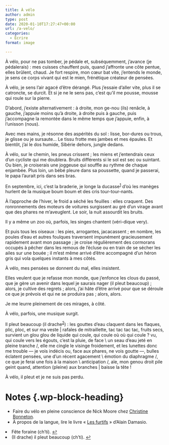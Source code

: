 ```yaml
---
title: À vélo
author: admin
type: post
date: 2020-01-10T17:27:47+00:00
url: /a-velo/
categories:
  - Écrire
format: image

---
```

À vélo, pour ne pas tomber, je pédale et, subséquemment, j’avance (je pédalerais) : mes cuisses chauffent puis, quand j’affronte une côte pentue, elles brûlent, chaud. Je fort respire, mon cœur bat vite, j’entends le monde, je sens ce corps vivant qui est le mien, frénétique créateur de pensées.

À vélo, je sens l’air agacé d’être dérangé. Plus j’essaie d’aller vite, plus il se catroncte, se durcit. Et si je ne le sens pas, c’est qu’il me pousse, mousse qui roule sur la pierre.

D’abord, j’existe alternativement : à droite, mon ge-nou (ils) renâcle, à gauche, j’appuie moins qu’à droite, à droite puis à gauche, puis j’accompagne la remontée dans le même temps que j’appuie, enfin, à l’unisson (nous).

Avec mes mains, je résonne des aspérités du sol : lisse, bor-dures ou trous, je glisse ou je sursaute&#8230; Le tissu frotte mes jambes et mes épaules. Et bientôt, j’ai le dos humide, Sibérie dehors, jungle dedans.

À vélo, sur le chemin, les pneus crissent ; les miens et j’entendrais ceux d’un cycliste qui me doublera. Bruits différents si le sol est sec ou suintant. Ou bien, je croiserais une joggeuse qui souffle au rythme de chaque enjambée. Plus loin, un bébé pleure dans sa poussette, quand je passerai, le papa l’aurait pris dans ses bras.

En septembre, ici, c’est la braderie, je longe la ducasse<sup><a id="ffn1" href="#fn1" class="footnote">1</a></sup> d’où les manèges hurlent de la musique boum boum et des cris tour-tour-nants. 

À l’approche de l’hiver, le froid a séché les feuilles : elles craquent. Des ronronnements des moteurs de voitures surgissent au gré d’un virage avant que des phares ne m’aveuglent. Le soir, la nuit assourdit les bruits.

Il y a même un zoo où, parfois, les singes chantent (véri-dique very).

Et puis tous les oiseaux : les pies, arrogantes, jacacassent ; en nombre, les poules d’eau et autres foulques traversent impunément gracieusement rapidement avant mon passage ; je croise régulièrement des cormorans occupés à pêcher dans les remous de l’écluse ou en train de se sécher les ailes sur une bouée ; il m’est même arrivé d’être accompagné d’un héron gris qui vola quelques instants à mes côtés.

À vélo, mes pensées se donnent du mal, elles insistent.

Elles veulent que je refasse mon monde, que j’enfonce les clous du passé, que je gère un avenir dans lequel je saurais nager (il pleut beaucoup) ; alors, je cultive des regrets ; alors, j’ai hâte d’être arrivé pour que se déroule ce que je prévois et qui ne se produira pas ; alors, alors.

Je me leurre pleinement de ces mirages, à côté.

À vélo, parfois, une musique surgit.

Il pleut beaucoup (il drache<sup><a id="ffn2" class="footnote" href="#fn2">2</a></sup>) : les gouttes d’eau claquent dans les flaques, plic, ploc, et sur ma veste | rafales de mitraillette, tac tac tac tac, fruits secs, survient un glou glou de liquide qui coule, qui coule où où qui coule ? vu, qui coule vers les égouts, c’est la pluie, de face \ un seau d’eau jeté en pleine tranche /, elle me cingle le visinge froidement, et les lunettes donc me trouble — je vois indécis ou, face aux phares, ne vois goutte —, bulles éclatent pensées, une d’un récent agacement \ émotion du diaphragme /, ce que je ferai une fois à la maison \ anticipation /, aïe, mon genou droit pile geint quand, attention (pleine) aux branches | baisse la tête !

À vélo, il pleut et je ne suis pas perdu.

# Notes {.wp-block-heading}

  * Faire du vélo en pleine conscience de Nick Moore chez [Christine Bonneton][1].
  * À propos de la langue, lire le livre «&nbsp;[Les furtifs][2]&nbsp;» d’Alain Damasio.

<li id="fn1">
  Fête foraine (ch’ti). <a href="#ffn1">&#x21a9;</a>
</li>
<li id="fn2">
  (Il drache) il pleut beaucoup (ch’ti). <a href="#ffn2">&#x21a9;</a>
</li>

 [1]: https://www.editions-bonneton.com/horscollection/2701-9782862537924-faire-du-velo-en-pleine-conscience.html
 [2]: https://www.babelio.com/livres/Damasio-Les-Furtifs/1118141